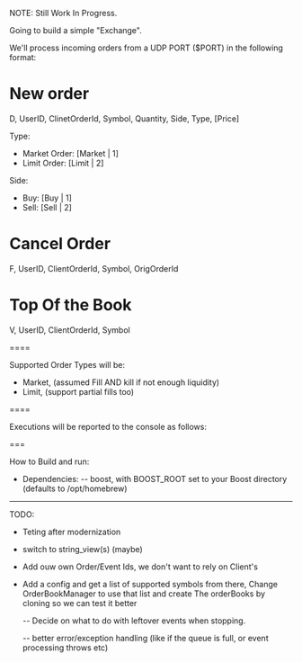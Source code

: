 NOTE: Still Work In Progress.

Going to build a simple "Exchange". 

We'll process incoming orders from a UDP PORT ($PORT) in the following format:
# New order

D, UserID, ClinetOrderId, Symbol, Quantity, Side, Type, [Price]

Type: 
  - Market Order: [Market | 1]
  - Limit Order: [Limit | 2]

Side:
  - Buy: [Buy | 1]
  - Sell: [Sell | 2]

# Cancel Order

F, UserID, ClientOrderId, Symbol, OrigOrderId

# Top Of the Book

V, UserID, ClientOrderId, Symbol

==== 

Supported Order Types will be:
- Market, (assumed Fill AND kill if not enough liquidity)
- Limit, (support partial fills too)

====

Executions will be reported to the console as follows:



===

How to Build and run:

  - Dependencies:
    -- boost, with BOOST_ROOT set to your Boost directory (defaults to /opt/homebrew)




---

TODO:

- Teting after modernization

- switch to string_view(s) (maybe)

- Add ouw own Order/Event Ids, we don't want to rely on Client's

- Add a config and get a list of supported symbols from there, Change OrderBookManager to use that list and 
  create The orderBooks by cloning so we can test it better

  -- Decide on what to do with leftover events when stopping.

  -- better error/exception handling (like if the queue is full, or event processing throws etc)